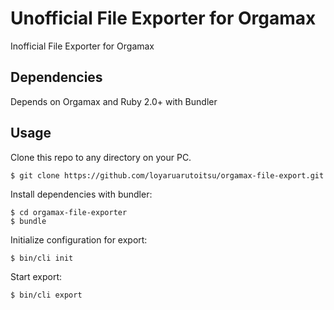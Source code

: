 # Unofficial File Exporter for Orgamax
Inofficial File Exporter for Orgamax

## Dependencies

Depends on Orgamax and Ruby 2.0+ with Bundler

## Usage

Clone this repo to any directory on your PC.

    $ git clone https://github.com/loyaruarutoitsu/orgamax-file-export.git
    
Install dependencies with bundler:

    $ cd orgamax-file-exporter
    $ bundle
    
Initialize configuration for export:

    $ bin/cli init
    
Start export:

    $ bin/cli export
    

